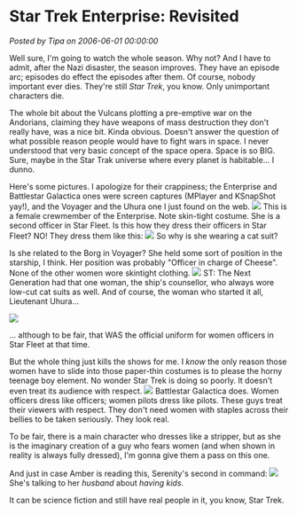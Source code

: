 # Star Trek Enterprise: Revisited

*Posted by Tipa on 2006-06-01 00:00:00*

Well sure, I'm going to watch the whole season. Why not? And I have to admit, after the Nazi disaster, the season improves. They have an episode arc; episodes do effect the episodes after them. Of course, nobody important ever dies. They're still *Star Trek*, you know. Only unimportant characters die.

The whole bit about the Vulcans plotting a pre-emptive war on the Andorians, claiming they have weapons of mass destruction they don't really have, was a nice bit. Kinda obvious. Doesn't answer the question of what possible reason people would have to fight wars in space. I never understood that very basic concept of the space opera. Space is so BIG. Sure, maybe in the Star Trak universe where every planet is habitable... I dunno.

Here's some pictures. I apologize for their crappiness; the Enterprise and Battlestar Galactica ones were screen captures (MPlayer and KSnapShot yay!), and the Voyager and the Uhura one I just found on the web.
![](../../../images/enterprise/vulcan2.jpg)
This is a female crewmember of the Enterprise. Note skin-tight costume. She is a second officer in Star Fleet. Is this how they dress their officers in Star Fleet? NO! They dress them like this:
![](../../../images/enterprise/female.jpg)
So why is she wearing a cat suit?

Is she related to the Borg in Voyager? She held some sort of position in the starship, I think. Her position was probably "Officer in charge of Cheese". None of the other women wore skintight clothing.
![](../../../images/enterprise/borg.jpg)
ST: The Next Generation had that one woman, the ship's counsellor, who always wore low-cut cat suits as well. And of course, the woman who started it all, Lieutenant Uhura...

![](../../../images/enterprise/uhura.jpg)

... although to be fair, that WAS the official uniform for women officers in Star Fleet at that time.

But the whole thing just kills the shows for me. I *know* the only reason those women have to slide into those paper-thin costumes is to please the horny teenage boy element. No wonder Star Trek is doing so poorly. It doesn't even treat its audience with respect.
![](../../../images/enterprise/starbuck.jpg)
Battlestar Galactica does. Women officers dress like officers; women pilots dress like pilots. These guys treat their viewers with respect. They don't need women with staples across their bellies to be taken seriously. They look real.

To be fair, there is a main character who dresses like a stripper, but as she is the imaginary creation of a guy who fears women (and when shown in reality is always fully dressed), I'm gonna give them a pass on this one.

And just in case Amber is reading this, Serenity's second in command:
![](../../../images/enterprise/firefly.jpg)
She's talking to her *husband* about *having kids*.

It can be science fiction and still have real people in it, you know, Star Trek.
